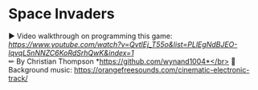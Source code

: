 # Space Invaders

▶ Video walkthrough on programming this game: *https://www.youtube.com/watch?v=QvtlEj_T55o&list=PLlEgNdBJEO-lqvqL5nNNZC6KoRdSrhQwK&index=1* </br>
✏ By Christian Thompson *https://github.com/wynand1004*</br>
🎵 Background music: https://orangefreesounds.com/cinematic-electronic-track/
